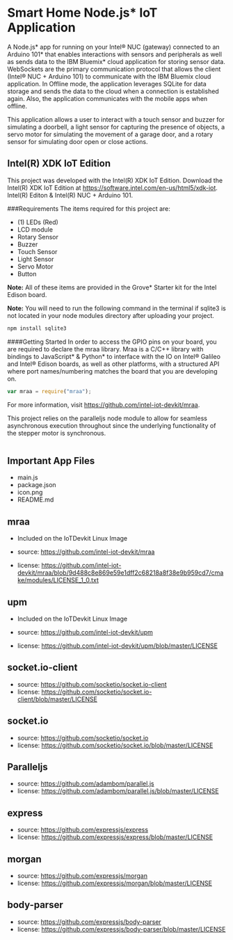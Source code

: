 Smart Home Node.js* IoT Application
============================
A Node.js* app for running on your Intel® NUC (gateway) connected to an Arduino 101* that enables interactions with sensors and peripherals as well as sends data to the IBM Bluemix* cloud application for storing sensor data. WebSockets are the primary communication protocol that allows the client (Intel® NUC + Arduino 101) to communicate with the IBM Bluemix cloud application. In Offline mode, the application leverages SQLite for data storage and sends the data to the cloud when a connection is established again. Also, the application communicates with the mobile apps when offline.

This application allows a user to interact with a touch sensor and buzzer for simulating a doorbell, a light sensor for capturing the presence of objects, a servo motor for simulating the movement of a garage door, and a rotary sensor for simulating door open or close actions.


Intel(R) XDK IoT Edition
-------------------------------------------
This project was developed with the Intel(R) XDK IoT Edition. Download the Intel(R) XDK IoT Edition at https://software.intel.com/en-us/html5/xdk-iot.
Intel(R) Editon & Intel(R) NUC + Arduino 101.

###Requirements
The items required for this project are:
* (1) LEDs (Red)
* LCD module
* Rotary Sensor
* Buzzer
* Touch Sensor
* Light Sensor
* Servo Motor
* Button

**Note:** All of these items are provided in the Grove* Starter kit for the Intel Edison board.

**Note:** You will need to run the following command in the terminal if sqlite3 is not located in your node modules directory after uploading your project.

```javascript    
npm install sqlite3
```

####Getting Started
In order to access the GPIO pins on your board, you are required to declare the mraa library. Mraa is a C/C++ library with bindings to JavaScript* & Python* to interface with the IO on Intel® Galileo and Intel® Edison boards, as well as other platforms, with a structured API where port names/numbering matches the board that you are developing on.

```javascript    
var mraa = require("mraa");
```
For more information, visit https://github.com/intel-iot-devkit/mraa.

This project relies on the paralleljs node module to allow for seamless asynchronous execution throughout since the underlying functionality of the stepper motor is synchronous.

```javascript    

```

Important App Files
---------------------------
* main.js
* package.json
* icon.png
* README.md

mraa
--------------------------------------------
* Included on the IoTDevkit Linux Image

* source:  https://github.com/intel-iot-devkit/mraa
* license:  https://github.com/intel-iot-devkit/mraa/blob/9d488c8e869e59e1dff2c68218a8f38e9b959cd7/cmake/modules/LICENSE_1_0.txt

upm
--------------------------------------------
* Included on the IoTDevkit Linux Image

* source:  https://github.com/intel-iot-devkit/upm
* license:  https://github.com/intel-iot-devkit/upm/blob/master/LICENSE

socket.io-client
--------------------------------------------
* source:  https://github.com/socketio/socket.io-client
* license:  https://github.com/socketio/socket.io-client/blob/master/LICENSE

socket.io
--------------------------------------------
* source:  https://github.com/socketio/socket.io
* license:  https://github.com/socketio/socket.io/blob/master/LICENSE

Paralleljs
--------------------------------------------
* source:  https://github.com/adambom/parallel.js
* license:  https://github.com/adambom/parallel.js/blob/master/LICENSE

express
--------------------------------------------
* source:  https://github.com/expressjs/express
* license: https://github.com/expressjs/express/blob/master/LICENSE

morgan
--------------------------------------------
* source:  https://github.com/expressjs/morgan
* license: https://github.com/expressjs/morgan/blob/master/LICENSE

body-parser
--------------------------------------------
* source:  https://github.com/expressjs/body-parser
* license: https://github.com/expressjs/body-parser/blob/master/LICENSE
